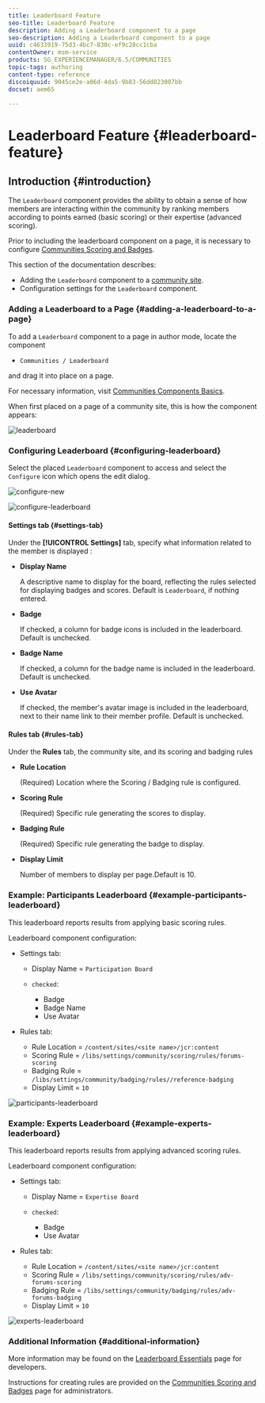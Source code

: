 ```yaml
---
title: Leaderboard Feature
seo-title: Leaderboard Feature
description: Adding a Leaderboard component to a page
seo-description: Adding a Leaderboard component to a page
uuid: c4633919-75d3-4bc7-830c-ef9c28cc1cba
contentOwner: msm-service
products: SG_EXPERIENCEMANAGER/6.5/COMMUNITIES
topic-tags: authoring
content-type: reference
discoiquuid: 9045ce2e-a06d-4da5-9b83-56dd823007bb
docset: aem65

---
```


# Leaderboard Feature {#leaderboard-feature}

## Introduction {#introduction}

The `Leaderboard` component provides the ability to obtain a sense of how members are interacting within the community by ranking members according to points earned (basic scoring) or their expertise (advanced scoring).

Prior to including the leaderboard component on a page, it is necessary to configure [Communities Scoring and Badges](/help/communities/implementing-scoring.md).

This section of the documentation describes:

* Adding the `Leaderboard` component to a [community site](/help/communities/overview.md#community-sites).
* Configuration settings for the `Leaderboard` component.

### Adding a Leaderboard to a Page {#adding-a-leaderboard-to-a-page}

To add a `Leaderboard` component to a page in author mode, locate the component

* `Communities / Leaderboard`

and drag it into place on a page.

For necessary information, visit [Communities Components Basics](/help/communities/basics.md).

When first placed on a page of a community site, this is how the component appears:

![leaderboard](assets/leaderboard.png)

### Configuring Leaderboard {#configuring-leaderboard}

Select the placed `Leaderboard` component to access and select the `Configure` icon which opens the edit dialog.

![configure-new](assets/configure-new.png) 

![configure-leaderboard](assets/configure-leaderboard.png)

#### Settings tab {#settings-tab}

Under the **[!UICONTROL Settings]** tab, specify what information related to the member is displayed :

* **Display Name**

  A descriptive name to display for the board, reflecting the rules selected for displaying badges and scores.
  Default is `Leaderboard`, if nothing entered.

* **Badge**

  If checked, a column for badge icons is included in the leaderboard.
  Default is unchecked.

* **Badge Name**

  If checked, a column for the badge name is included in the leaderboard.
  Default is unchecked.

* **Use Avatar**

  If checked, the member's avatar image is included in the leaderboard, next to their name link to their member profile.
  Default is unchecked.

#### Rules tab {#rules-tab}

Under the **Rules** tab, the community site, and its scoring and badging rules

* **Rule Location**

  (Required) Location where the Scoring / Badging rule is configured.

* **Scoring Rule**

  (Required) Specific rule generating the scores to display.

* **Badging Rule**

  (Required) Specific rule generating the badge to display.

* **Display Limit**

  Number of members to display per page.Default is 10.

### Example: Participants Leaderboard {#example-participants-leaderboard}

This leaderboard reports results from applying basic scoring rules.

Leaderboard component configuration:

* Settings tab:

  * Display Name = `Participation Board`
  * `checked`:

    * Badge
    * Badge Name
    * Use Avatar

* Rules tab:

  * Rule Location = `/content/sites/<site name>/jcr:content`
  * Scoring Rule = `/libs/settings/community/scoring/rules/forums-scoring`
  * Badging Rule = `/libs/settings/community/badging/rules//reference-badging`
  * Display Limit = `10`

![participants-leaderboard](assets/participants-leaderboard.png)

### Example: Experts Leaderboard {#example-experts-leaderboard}

This leaderboard reports results from applying advanced scoring rules.

Leaderboard component configuration:

* Settings tab:

  * Display Name = `Expertise Board`
  * `checked`:

    * Badge
    * Use Avatar

* Rules tab:

  * Rule Location = `/content/sites/<site name>/jcr:content`
  * Scoring Rule = `/libs/settings/community/scoring/rules/adv-forums-scoring`
  * Badging Rule = `/libs/settings/community/badging/rules/adv-forums-badging`
  * Display Limit = `10`

![experts-leaderboard](assets/experts-leaderboard.png)

### Additional Information {#additional-information}

More information may be found on the [Leaderboard Essentials](/help/communities/leaderboard.md) page for developers.

Instructions for creating rules are provided on the [Communities Scoring and Badges](/help/communities/implementing-scoring.md) page for administrators.
